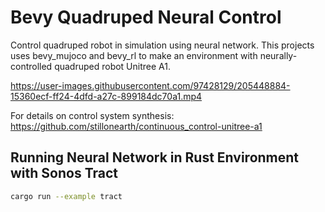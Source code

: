 # Bevy Quadruped Neural Control

Control quadruped robot in simulation using neural network. This projects uses bevy_mujoco and bevy_rl to make an environment with neurally-controlled quadruped robot Unitree A1.

https://user-images.githubusercontent.com/97428129/205448884-15360ecf-ff24-4dfd-a27c-899184dc70a1.mp4

For details on control system synthesis: https://github.com/stillonearth/continuous_control-unitree-a1

## Running Neural Network in Rust Environment with Sonos Tract

```bash
cargo run --example tract
```
